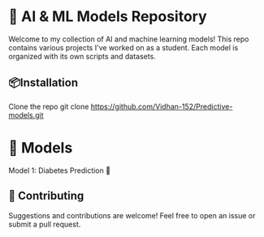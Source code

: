 # 🤖 AI & ML Models Repository
  Welcome to my collection of AI and machine learning models! This repo contains various projects I've worked on as a student. Each model is organized with its own scripts and datasets.

## 📦Installation
  Clone the repo
   git clone https://github.com/Vidhan-152/Predictive-models.git
   
# 📝 Models
  Model 1: Diabetes Prediction 🏥

## 🤝 Contributing
  Suggestions and contributions are welcome! Feel free to open an issue or submit a pull request.
